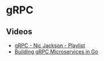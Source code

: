 # gRPC

## Videos
- [gRPC - Nic Jackson - Playlist](https://www.youtube.com/playlist?list=PLmD8u-IFdreyyTx93jJ5GkijwDXFqyr3T)
- [Building gRPC Microservices in Go](https://tutorialedge.net/courses/go-grpc-services-course/)